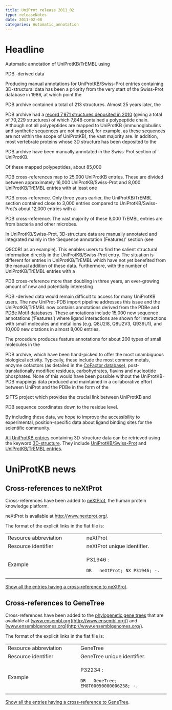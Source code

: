 ```yaml
---
title: UniProt release 2011_02
type: releaseNotes
date: 2011-02-08
categories: Automatic_annotation
---
```


# Headline

Automatic annotation of UniProtKB/TrEMBL using

PDB -derived data

Producing manual annotations for UniProtKB/Swiss-Prot entries containing 3D-structural data has been a priority from the very start of the Swiss-Prot database in 1986, at which point the

PDB archive contained a total of 213 structures. Almost 25 years later, the

PDB archive had a [record 7,971 structures deposited in 2010](http://www.rcsb.org/pdb/statistics/contentGrowthChart.do?content=total&seqid=100) (giving a total of 70,229 structures) of which 7,848 contained a polypeptide chain. Although not all polypeptides are mapped to UniProtKB (immunoglobulins and synthetic sequences are not mapped, for example, as these sequences are not within the scope of UniProtKB), the vast majority are. In addition, most vertebrate proteins whose 3D structure has been deposited to the

PDB archive have been manually annotated in the Swiss-Prot section of UniProtKB.

Of these mapped polypeptides, about 85,000

PDB cross-references map to 25,000 UniProtKB entries. These are divided between approximately 16,000 UniProtKB/Swiss-Prot and 8,000 UniProtKB/TrEMBL entries with at least one

PDB cross-reference. Only three years earlier, the UniProtKB/TrEMBL section contained close to 3,000 entries compared to UniProtKB/Swiss-Prot’s about 12,000 entries with a

PDB cross-reference. The vast majority of these 8,000 TrEMBL entries are from bacteria and other microbes.

In UniProtKB/Swiss-Prot, 3D-structure data are manually annotated and integrated mainly in the ‘Sequence annotation (Features)’ section (see

Q9C0B1 as an example). This enables users to find the salient structural information directly in the UniProtKB/Swiss-Prot entry. The situation is different for entries in UniProtKB/TrEMBL which have not yet benefited from the manual addition of these data. Furthermore, with the number of UniProtKB/TrEMBL entries with a

PDB cross-reference more than doubling in three years, an ever-growing amount of new and potentially interesting

PDB -derived data would remain difficult to access for many UniProtKB users. The new UniProt-PDB import pipeline addresses this issue and the UniProtKB/TrEMBL now contains annotations derived from the PDBe and [PDBe Motif](http://www.ebi.ac.uk/pdbe-site/pdbemotif/) databases. These annotations include 15,000 new sequence annotations (‘Features’) where ligand interactions are shown for interactions with small molecules and metal ions (e.g. Q8U2I8, Q8U2V3, Q939U1), and 10,000 new citations in almost 8,000 entries.

The procedure produces feature annotations for about 200 types of small molecules in the

PDB archive, which have been hand-picked to offer the most unambiguous biological activity. Typically, these include the most common metals, enzyme cofactors (as detailed in the [CoFactor database](http://www.ebi.ac.uk/thornton-srv/databases/CoFactor/)), post-translationally modified residues, carbohydrates, flavins and nucleotide phosphates. None of this would have been possible without the UniProtKB-PDB mappings data produced and maintained in a collaborative effort between UniProt and the PDBe in the form of the

SIFTS project which provides the crucial link between UniProtKB and

PDB sequence coordinates down to the residue level.

By including these data, we hope to improve the accessibility to experimental, position-specific data about ligand binding sites for the scientific community.

[All UniProtKB entries](https://www.uniprot.org/uniprotkb?query=keyword:KW-0002) containing 3D-structure data can be retrieved using the keyword [3D-structure](https://www.uniprot.org/keywords/KW-0002). They include [UniProtKB/Swiss-Prot](https://www.uniprot.org/uniprotkb?query=keyword:KW-0002+AND+reviewed:true) and [UniProtKB/TrEMBL entries](https://www.uniprot.org/uniprotkb?query=keyword:KW-0002+AND+reviewed:false).

# UniProtKB news

## Cross-references to neXtProt

Cross-references have been added to [neXtProt](http://www.nextprot.org/), the human protein knowledge platform.

neXtProt is available at <http://www.nextprot.org/>.

The format of the explicit links in the flat file is:

<table><colgroup><col style="width: 50%" /><col style="width: 50%" /></colgroup><tbody><tr class="odd"><td>Resource abbreviation</td><td>neXtProt</td></tr><tr class="even"><td>Resource identifier</td><td>neXtProt unique identifier.</td></tr><tr class="odd"><td>Example</td><td><p>P31946 :</p><pre><code>DR   neXtProt; NX_P31946; -.</code></pre></td></tr></tbody></table>

[Show all the entries having a cross-reference to neXtProt](https://www.uniprot.org/uniprotkb?query=database:neXtProt).

## Cross-references to GeneTree

Cross-references have been added to the [phylogenetic gene trees](http://www.ensembl.org/info/docs/compara/homology_method.html) that are available at [www.ensembl.org](http://www.ensembl.org/) and [www.ensemblgenomes.org](http://www.ensemblgenomes.org/).

The format of the explicit links in the flat file is:

<table><colgroup><col style="width: 45%" /><col style="width: 55%" /></colgroup><tbody><tr class="odd"><td>Resource abbreviation</td><td>GeneTree</td></tr><tr class="even"><td>Resource identifier</td><td>GeneTree unique identifier.</td></tr><tr class="odd"><td>Example</td><td><p>P32234 :</p><pre><code>DR   GeneTree; EMGT00050000006238; -.</code></pre></td></tr></tbody></table>

[Show all the entries having a cross-reference to GeneTree](https://www.uniprot.org/uniprotkb?query=database:genetree).
